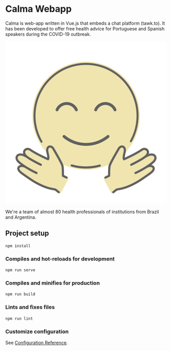 # Calma Webapp

Calma is web-app written in Vue.js that embeds a chat platform (tawk.to). It has been developed to offer free health advice for Portuguese and Spanish speakers during the COVID-19 outbreak.

![calma](https://github.com/henriquepgomide/calma-webapp/blob/master/artwork/friendly_face.png)

We're a team of almost 80 health professionals of institutions from Brazil and Argentina. 


## Project setup
```
npm install
```

### Compiles and hot-reloads for development
```
npm run serve
```

### Compiles and minifies for production
```
npm run build
```

### Lints and fixes files
```
npm run lint
```

### Customize configuration
See [Configuration Reference](https://cli.vuejs.org/config/).
